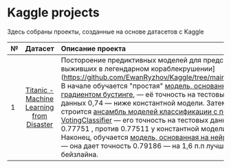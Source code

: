 # Kaggle projects
Здесь собраны проекты, созданные на основе датасетов с Kaggle

№ | Датасет | Описание проекта |
:---| :---: | :--- |
1 | [Titanic - Machine Learning from Disaster](https://www.kaggle.com/competitions/titanic) | Постороение предиктивных моделей для предсказания выживших в легендарном кораблекрушении](https://github.com/EwanRyzhov/Kaggle/tree/main/Titanic). В начале обучается "простая" [модель, основанная на градиентом бустинге](https://github.com/EwanRyzhov/Kaggle/blob/main/Titanic/Titanic_GB.ipynb), — её точность на тестовых данных 0,74 — ниже константной модели. Затем строится [ансамбль моделей классификации с помощью VotingClassifier](https://github.com/EwanRyzhov/Kaggle/blob/main/Titanic/Titanic_ensemble.ipynb) — его точность на тестовых данных 0.77751 , против 0.77511 у константной модели. Наконец, обучается [модель, основанная на нейросетях](https://github.com/EwanRyzhov/Kaggle/blob/main/Titanic/Titanic%20with%20NN.ipynb), — она дает точность 0.79186 — на 1,6 п.п лучше бейзлайна.
